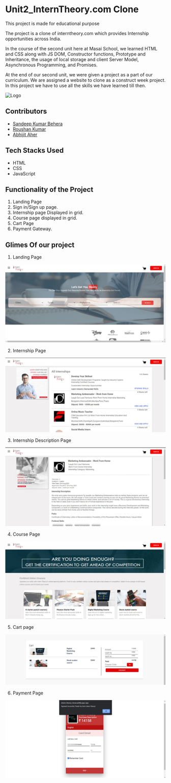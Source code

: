 # Unit2_InternTheory.com Clone
This project is made for educational purpose

The project is a clone of interntheory.com which provides Internship opportunities across India.

In the course of the second unit here at Masai School, we learned HTML and CSS along with JS DOM, Constructor functions, Prototype and Inheritance, the usage of local storage and client Server Model, Asynchronous Programming, and Promises.

At the end of our second unit, we were given a project as a part of our curriculum. We are assigned a website to clone as a construct week project. In this project we have to use all the skills we have learned till then.

![Logo](https://assets.interntheory.com/creative/logo.png)

## Contributors

- [Sandeep Kumar Behera](https://github.com/sandeepbeherakbl)
- [Roushan Kumar](https://github.com/RoushanFW196)
- [Abhijit Aher](https://github.com/AbhijitAher)

## Tech Stacks Used
- HTML
- CSS
- JavaScript

## Functionality of the Project
1. Landing Page 
2. Sign in/Sign up page.
3. Internship page Displayed in grid.
4. Course page displayed in grid.
5. Cart Page
6. Payment Gateway.

## Glimes Of our project
1. Landing Page

<img src="https://github.com/sandeepbeherakbl/interntheory_clone/blob/master/pro%20image/landing%20page.jpg" />

2. Internship Page

<img src="https://github.com/sandeepbeherakbl/interntheory_clone/blob/master/pro%20image/Internship%20page.jpg" />


3. Internship Description Page

<img src="https://github.com/sandeepbeherakbl/interntheory_clone/raw/master/pro%20image/internship%20des.jpg" />


4. Course Page

<img src="https://github.com/sandeepbeherakbl/interntheory_clone/raw/master/pro%20image/course%20page.jpg" />


5. Cart page

<img src="https://github.com/sandeepbeherakbl/interntheory_clone/raw/master/pro%20image/cart.jpg" />


6. Payment Page

<img src="https://github.com/sandeepbeherakbl/interntheory_clone/raw/master/pro%20image/payment.jpg" />
